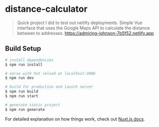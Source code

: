 # distance-calculator

> Quick project I did to test out netlify deployments. Simple Vue interface that uses the Google Maps API to calculate the distance between to addresses. https://admiring-johnson-7b5f52.netlify.app

## Build Setup

``` bash
# install dependencies
$ npm run install

# serve with hot reload at localhost:3000
$ npm run dev

# build for production and launch server
$ npm run build
$ npm run start

# generate static project
$ npm run generate
```

For detailed explanation on how things work, check out [Nuxt.js docs](https://nuxtjs.org).

